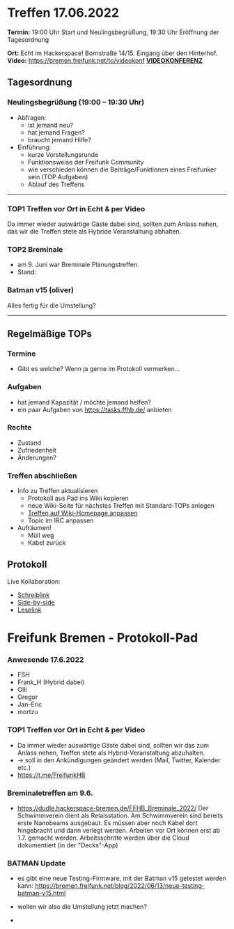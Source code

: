 # Treffen 17.06.2022

**Termin:** 19:00 Uhr Start und Neulingsbegrüßung, 19:30 Uhr Eröffnung der Tagesordnung

**Ort:** Echt im Hackerspace! Bornstraße 14/15. Eingang über den Hinterhof.
**Video:** https://bremen.freifunk.net/to/videokonf **[VIDEOKONFERENZ](https://bremen.freifunk.net/to/videokonf)**

## Tagesordnung
### Neulingsbegrüßung (19:00 – 19:30 Uhr)

- Abfragen:
    - ist jemand neu?
    - hat jemand Fragen?
    - braucht jemand Hilfe?
- Einführung:
    - kurze Vorstellungsrunde
    - Funktionsweise der Freifunk Community
    - wie verschieden können die Beiträge/Funktionen eines Freifunker sein (TOP Aufgaben)
    - Ablauf des Treffens

---

### TOP1 Treffen vor Ort in Echt & per Video
Da immer wieder auswärtige Gäste dabei sind, sollten zum Anlass nehen, das wir die Treffen stete als Hybride Veranstaltung abhalten.

### TOP2 Breminale
- am 9. Juni war Breminale Planungstreffen.
- Stand:

### Batman v15 (oliver)
Alles fertig für die Umstellung?

---
## Regelmäßige TOPs

### Termine

- Gibt es welche? Wenn ja gerne im Protokoll vermerken...

### Aufgaben

- hat jemand Kapazität / möchte jemand helfen?
- ein paar Aufgaben von https://tasks.ffhb.de/ anbieten

### Rechte

- Zustand
- Zufriedenheit
- Änderungen?

### Treffen abschließen

- Info zu Treffen aktualisieren
  - Protokoll aus Pad ins Wiki kopieren
  - neue Wiki-Seite für nächstes Treffen mit Standard-TOPs anlegen
  - [Treffen auf Wiki-Homepage anpassen](https://wiki.bremen.freifunk.net/Home)
  - Topic im IRC anpassen
- Aufräumen!
  - Müll weg
  - Kabel zurück

## Protokoll

Live Kollaboration:

* [Schreiblink](https://hackmd.io/AwDgnA7ATArKC0BGGBjAzPALAUzSeARgYgGzxQAmEFFwiKBEKAhkA===?edit)
* [Side-by-side](https://hackmd.io/AwDgnA7ATArKC0BGGBjAzPALAUzSeARgYgGzxQAmEFFwiKBEKAhkA===?both)
* [Leselink](https://hackmd.io/AwDgnA7ATArKC0BGGBjAzPALAUzSeARgYgGzxQAmEFFwiKBEKAhkA===?view)

# Freifunk Bremen - Protokoll-Pad
<!--
## Protokoll-Anleitung
- erst ab "### Anwesende" kopieren und ins Wiki übertragen!
Unten anfügen und bestehendes "### Anwesende" überschreiben  
- Termine bitte nicht ins Protokoll, sondern darüber in der Tagesordnung vermerken, sonst ist es doppelt
-->


### Anwesende 17.6.2022
- FSH
- Frank_H (Hybrid dabei)
- Olli
- Gregor
- Jan-Eric
- mortzu

### TOP1 Treffen vor Ort in Echt & per Video
- Da immer wieder auswärtige Gäste dabei sind, sollten wir das zum Anlass nehen, Treffen stete als Hybrid-Veranstaltung abzuhalten.
- -> soll in den Ankündigungen geändert werden (Mail, Twitter, Kalender etc.)
- https://t.me/FreifunkHB
 

### Breminaletreffen am 9.6.
- https://dudle.hackerspace-bremen.de/FFHB_Breminale_2022/
Der Schwimmverein dient als Relaisstation.
Am Schwimmverein sind bereits erste Nanobeams ausgebaut. Es müssen aber noch Kabel dort hingebracht und dann verlegt werden.
Arbeiten vor Ort können erst ab 1.7. gemacht werden.
Arbeitsschritte werden über die Cloud dokumentiert (in der "Decks"-App)

### BATMAN Update
- es gibt eine neue Testing-Firmware, mit der Batman v15 getestet werden kann: https://bremen.freifunk.net/blog/2022/06/13/neue-testing-batman-v15.html
- wollen wir also die Umstellung jetzt machen?

- 